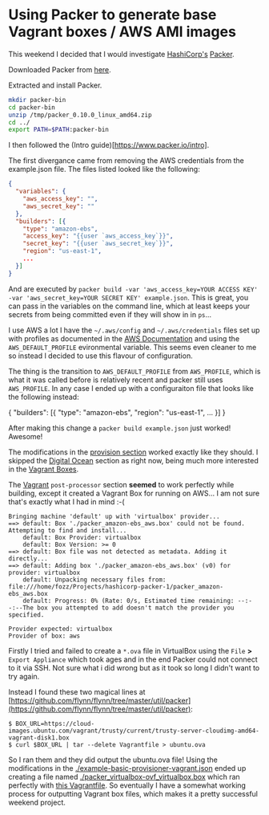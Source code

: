 # Using Packer to generate base Vagrant boxes / AWS AMI images

This weekend I decided that I would investigate [HashiCorp's](https://www.hashicorp.com/) [Packer](https://www.terraform.io/).

Downloaded Packer from [here](https://releases.hashicorp.com/packer/0.10.0/packer_0.10.0_linux_amd64.zip).

Extracted and install Packer.

```bash
mkdir packer-bin
cd packer-bin
unzip /tmp/packer_0.10.0_linux_amd64.zip
cd ../
export PATH=$PATH:packer-bin
```

I then followed the (Intro guide)[https://www.packer.io/intro].

The first divergance came from removing the AWS credentials from the example.json file. The files listed looked like the following:

```json
{
  "variables": {
    "aws_access_key": "",
    "aws_secret_key": ""
  },
  "builders": [{
    "type": "amazon-ebs",
    "access_key": "{{user `aws_access_key`}}",
    "secret_key": "{{user `aws_secret_key`}}",
    "region": "us-east-1",
    ...
  }]
}
```

And are executed by `packer build -var 'aws_access_key=YOUR ACCESS KEY' -var 'aws_secret_key=YOUR SECRET KEY' example.json`. This is great, you can pass in the variables on the command line, which at least keeps your secrets from being committed even if they will show in in `ps`...

I use AWS a lot I have the `~/.aws/config` and `~/.aws/credentials` files set up with profiles as documented in the [AWS Documentation](http://docs.aws.amazon.com/cli/latest/userguide/cli-chap-getting-started.html#cli-multiple-profilesa) and using the `AWS_DEFAULT_PROFILE` evironmental variable. This seems even cleaner to me so instead I decided to use this flavour of configuration.

The thing is the transition to `AWS_DEFAULT_PROFILE` from `AWS_PROFILE`, which is what it was called before is relatively recent and packer still uses `AWS_PROFILE`. In any case I ended up with a configuraiton file that looks like the following instead:

{
  "builders": [{
    "type": "amazon-ebs",
    "region": "us-east-1",
    ...
  }]
}

After making this change a `packer build example.json` just worked! Awesome!

The modifications in the [provision section](https://www.packer.io/intro/getting-started/provision.html) worked exactly like they should. I skipped the [Digital Ocean](https://www.digitalocean.com/) section as right now, being much more interested in the [Vagrant Boxes](https://www.vagrantup.com/).

The [Vagrant](https://www.packer.io/intro/getting-started/vagrant.html) `post-processor` section __seemed__ to work perfectly while building, except it created a Vagrant Box for running on AWS... I am not sure that's exactly what I had in mind :-(

```
Bringing machine 'default' up with 'virtualbox' provider...
==> default: Box './packer_amazon-ebs_aws.box' could not be found. Attempting to find and install...
    default: Box Provider: virtualbox
    default: Box Version: >= 0
==> default: Box file was not detected as metadata. Adding it directly...
==> default: Adding box './packer_amazon-ebs_aws.box' (v0) for provider: virtualbox
    default: Unpacking necessary files from: file:///home/fozz/Projects/hashicorp-packer-1/packer_amazon-ebs_aws.box
    default: Progress: 0% (Rate: 0/s, Estimated time remaining: --:--:--The box you attempted to add doesn't match the provider you specified.

Provider expected: virtualbox
Provider of box: aws
```

Firstly I tried and failed to create a `*.ova` file in VirtualBox using the `File` __>__ `Export Appliance` which took ages and in the end Packer could not connect to it via SSH. Not sure what i did wrong but as it took so long I didn't want to try again.

Instead I found these two magical lines at [https://github.com/flynn/flynn/tree/master/util/packer](https://github.com/flynn/flynn/tree/master/util/packer):

```
$ BOX_URL=https://cloud-images.ubuntu.com/vagrant/trusty/current/trusty-server-cloudimg-amd64-vagrant-disk1.box
$ curl $BOX_URL | tar --delete Vagrantfile > ubuntu.ova
```

So I ran them and they did output the ubuntu.ova file! Using the modifications in the [./example-basic-provisioner-vagrant.json](./example-basic-provisioner-vagrant.json) ended up creating a file named [./packer_virtualbox-ovf_virtualbox.box](`./packer_virtualbox-ovf_virtualbox.box`) which ran perfectly with [this Vagrantfile](./Vagrantfile). So eventually I have a somewhat working process for outputting Vagrant box files, which makes it a pretty successful weekend project.
